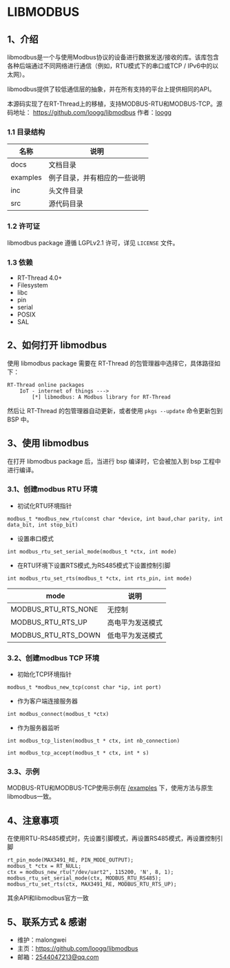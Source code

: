 # LIBMODBUS

## 1、介绍

libmodbus是一个与使用Modbus协议的设备进行数据发送/接收的库。该库包含各种后端通过不同网络进行通信（例如，RTU模式下的串口或TCP / IPv6中的以太网）。

libmodbus提供了较低通信层的抽象，并在所有支持的平台上提供相同的API。

本源码实现了在RT-Thread上的移植，支持MODBUS-RTU和MODBUS-TCP。源码地址：
<https://github.com/loogg/libmodbus>  作者：[loogg](https://github.com/loogg)

### 1.1 目录结构


| 名称 | 说明 |
| ---- | ---- |
| docs  | 文档目录 |
| examples | 例子目录，并有相应的一些说明 |
| inc  | 头文件目录 |
| src  | 源代码目录 |

### 1.2 许可证

libmodbus package 遵循 LGPLv2.1 许可，详见 `LICENSE` 文件。

### 1.3 依赖

- RT-Thread 4.0+
- Filesystem
- libc
- pin
- serial
- POSIX
- SAL

## 2、如何打开 libmodbus

使用 libmodbus package 需要在 RT-Thread 的包管理器中选择它，具体路径如下：

```
RT-Thread online packages
    IoT - internet of things --->
        [*] libmodbus: A Modbus library for RT-Thread
```

然后让 RT-Thread 的包管理器自动更新，或者使用 `pkgs --update` 命令更新包到 BSP 中。

## 3、使用 libmodbus

在打开 libmodbus package 后，当进行 bsp 编译时，它会被加入到 bsp 工程中进行编译。

### 3.1、创建modbus RTU 环境

- 初试化RTU环境指针 

```
modbus_t *modbus_new_rtu(const char *device, int baud,char parity, int data_bit, int stop_bit)
```

- 设置串口模式 

```
int modbus_rtu_set_serial_mode(modbus_t *ctx, int mode)
```

- 在RTU环境下设置RTS模式,为RS485模式下设置控制引脚

```
int modbus_rtu_set_rts(modbus_t *ctx, int rts_pin, int mode)
```

| mode | 说明 |
| ---- | ---- |
| MODBUS_RTU_RTS_NONE  | 无控制 |
| MODBUS_RTU_RTS_UP | 高电平为发送模式 |
| MODBUS_RTU_RTS_DOWN | 低电平为发送模式 |

### 3.2、创建modbus TCP 环境

- 初始化TCP环境指针 

```
modbus_t *modbus_new_tcp(const char *ip, int port)
```

- 作为客户端连接服务器

```
int modbus_connect(modbus_t *ctx)
```

- 作为服务器监听

```
int modbus_tcp_listen(modbus_t * ctx, int nb_connection)

int modbus_tcp_accept(modbus_t * ctx, int * s)
```

### 3.3、示例
MODBUS-RTU和MODBUS-TCP使用示例在 [/examples](/examples) 下，使用方法与原生libmodbus一致。

## 4、注意事项

在使用RTU-RS485模式时，先设置引脚模式，再设置RS485模式，再设置控制引脚
```
rt_pin_mode(MAX3491_RE, PIN_MODE_OUTPUT);
modbus_t *ctx = RT_NULL;
ctx = modbus_new_rtu("/dev/uart2", 115200, 'N', 8, 1);
modbus_rtu_set_serial_mode(ctx, MODBUS_RTU_RS485);
modbus_rtu_set_rts(ctx, MAX3491_RE, MODBUS_RTU_RTS_UP);
```
其余API和libmodbus官方一致

## 5、联系方式 & 感谢

* 维护：malongwei
* 主页：<https://github.com/loogg/libmodbus>
* 邮箱：<2544047213@qq.com>